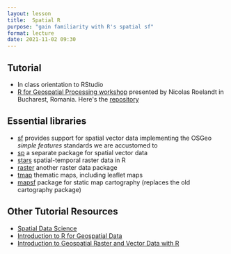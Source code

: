 ```yaml
---
layout: lesson
title:  Spatial R
purpose: "gain familiarity with R's spatial sf"
format: lecture
date: 2021-11-02 09:30
---
```


## Tutorial

- In class orientation to RStudio
- [R for Geospatial Processing workshop](https://bakaniko.github.io/FOSS4G2019_Geoprocessing_with_R_workshop/) presented by Nicolas Roelandt in Bucharest, Romania. Here's the [repository](https://github.com/Bakaniko/FOSS4G2019_Geoprocessing_with_R_workshop)

## Essential libraries

- [sf](https://r-spatial.github.io/sf/) provides support for spatial vector data implementing the OSGeo *simple features*  standards we are accustomed to
- [sp](https://cran.r-project.org/web/packages/sp) a separate package for spatial vector data
- [stars](https://r-spatial.github.io/stars/) spatial-temporal raster data in R
- [raster](https://cran.r-project.org/web/packages/raster) another raster data package
- [tmap](https://r-tmap.github.io/tmap/) thematic maps, including leaflet maps
- [mapsf](https://riatelab.github.io/mapsf/) package for static map cartography (replaces the old cartography package)


## Other Tutorial Resources

- [Spatial Data Science](https://rspatial.org)
- [Introduction to R for Geospatial Data](https://datacarpentry.org/r-intro-geospatial/)
- [Introduction to Geospatial Raster and Vector Data with R](https://datacarpentry.org/r-raster-vector-geospatial/)
